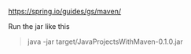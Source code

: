 https://spring.io/guides/gs/maven/


Run the jar like this
> java -jar target/JavaProjectsWithMaven-0.1.0.jar 
